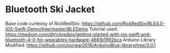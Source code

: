 # Bluetooth Ski Jacket
Base code curteosy of RickRedStix: https://github.com/RickRedSix/BLE4.0-iOS-Swift-Demo/tree/master/BLEDemo
Tutorial used: https://medium.com/@rickredsix/getting-started-with-ios-swift-and-bluetooth-4-0-for-wearables-hardware-4661b1992bca
Arduino Library Modified: https://github.com/purwar2016/ArduinoBlue-library/tree/3.0.1